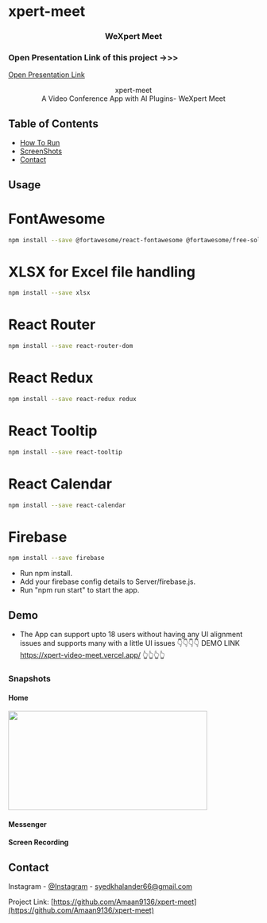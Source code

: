 # xpert-meet

<p align="center"> 
  <h3 align="center">WeXpert Meet </h3>

  <h3>Open Presentation Link of this project ->>></h3>
  <a href="https://www.canva.com/design/DAGMC-wVS6Q/T7J-0ljiLsPT_Ya-FWZNhw/view?utm_content=DAGMC-wVS6Q&utm_campaign=designshare&utm_medium=link&utm_source=editor">Open Presentation Link</a>

  <p align="center">
    xpert-meet
    <br />  
     A Video Conference App with AI Plugins- WeXpert Meet
    <br />
  </p>
</p>

<!-- TABLE OF CONTENTS -->

## Table of Contents

- [How To Run](#usage)
- [ScreenShots](#demo)
- [Contact](#contact)

<!-- tutorial -->

<!-- Prerequisites -->

## Usage
<!-- install dependencies -->
# FontAwesome
```bash
npm install --save @fortawesome/react-fontawesome @fortawesome/free-solid-svg-icons
```

# XLSX for Excel file handling
```bash
npm install --save xlsx
```

# React Router
```bash
npm install --save react-router-dom
```

# React Redux
```bash
npm install --save react-redux redux
```

# React Tooltip
```bash
npm install --save react-tooltip
```

# React Calendar
```bash
npm install --save react-calendar
```

# Firebase
```bash
npm install --save firebase
```

<!-- run below commands -->
- Run npm install.
- Add your firebase config details to Server/firebase.js.
- Run "npm run start" to start the app.

<!-- Demo -->

## Demo

- The App can support upto 18 users without having any UI alignment issues and supports many with a little UI issues
👇👇👇👇
DEMO LINK
https://xpert-video-meet.vercel.app/
👆👆👆👆


<h3>Snapshots</h3>

<h4>Home</h4>
<img src="screenshots/" width="400px" height="200px">
<h4>Messenger</h4>
<h4>Screen Recording</h4>

<!-- CONTACT -->

## Contact

Instagram - [@Instagram](https://www.instagram.com/amaan.m.k/) - syedkhalander66@gmail.com 

Project Link: [https://github.com/Amaan9136/xpert-meet](https://github.com/Amaan9136/xpert-meet)
